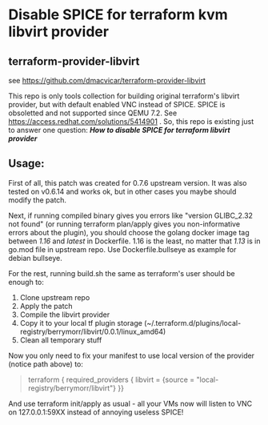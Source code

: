 # Disable SPICE for terraform kvm libvirt provider
## terraform-provider-libvirt
see https://github.com/dmacvicar/terraform-provider-libvirt

This repo is only tools collection for building original terraform's libvirt provider, but with default enabled VNC instead of SPICE.
SPICE is obsoletted and not supported since QEMU 7.2. See https://access.redhat.com/solutions/5414901 .
So, this repo is existing just to answer one question: ***How to disable SPICE for terraform libvirt provider***

## Usage:
First of all, this patch was created for 0.7.6 upstream version. It was also tested on v0.6.14 and works ok, but in other cases you maybe should modify the patch.

Next, if running compiled binary gives you errors like "version GLIBC_2.32 not found" (or running terraform plan/apply gives you non-informative errors about the plugin), you should choose the golang docker image tag between *1.16* and *latest* in Dockerfile. 1.16 is the least, no matter that *1.13* is in go.mod file in upstream repo. Use Dockerfile.bullseye as example for debian bullseye.

For the rest, running build.sh the same as terraform's user should be enough to:
1. Clone upstream repo
1. Apply the patch
1. Compile the libvirt provider
1. Copy it to your local tf plugin storage (~/.terraform.d/plugins/local-registry/berrymorr/libvirt/0.0.1/linux_amd64)
1. Clean all temporary stuff

Now you only need to fix your manifest to use local version of the provider (notice path above) to:
> terraform {
>   required_providers {
>     libvirt = {source = "local-registry/berrymorr/libvirt"}
> }}

And use terraform init/apply as usual - all your VMs now will listen to VNC on 127.0.0.1:59XX instead of annoying useless SPICE!

